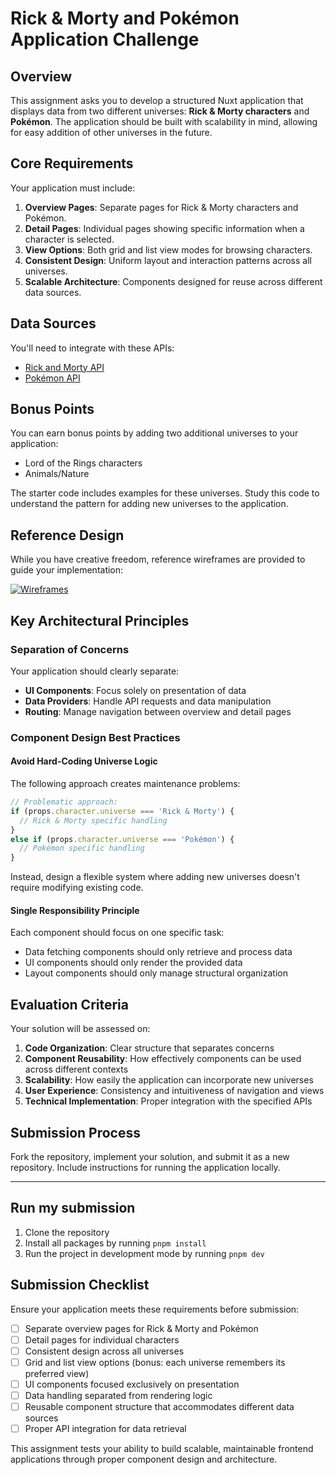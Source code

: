# Rick & Morty and Pokémon Application Challenge

## Overview

This assignment asks you to develop a structured Nuxt application that displays data from two different universes: **Rick & Morty characters** and **Pokémon**. The application should be built with scalability in mind, allowing for easy addition of other universes in the future.

## Core Requirements

Your application must include:

1. **Overview Pages**: Separate pages for Rick & Morty characters and Pokémon.
2. **Detail Pages**: Individual pages showing specific information when a character is selected.
3. **View Options**: Both grid and list view modes for browsing characters.
4. **Consistent Design**: Uniform layout and interaction patterns across all universes.
5. **Scalable Architecture**: Components designed for reuse across different data sources.

## Data Sources

You'll need to integrate with these APIs:

- [Rick and Morty API](https://rickandmortyapi.com/documentation)
- [Pokémon API](https://pokeapi.co/docs/v2)

## Bonus Points

You can earn bonus points by adding two additional universes to your application:

- Lord of the Rings characters
- Animals/Nature

The starter code includes examples for these universes. Study this code to understand the pattern for adding new universes to the application.

## Reference Design

While you have creative freedom, reference wireframes are provided to guide your implementation:

[![Wireframes](./public/images/wireframes.svg)](./public/images/wireframes.svg)

## Key Architectural Principles

### Separation of Concerns

Your application should clearly separate:

- **UI Components**: Focus solely on presentation of data
- **Data Providers**: Handle API requests and data manipulation
- **Routing**: Manage navigation between overview and detail pages

### Component Design Best Practices

#### Avoid Hard-Coding Universe Logic

The following approach creates maintenance problems:

```ts
// Problematic approach:
if (props.character.universe === 'Rick & Morty') {
  // Rick & Morty specific handling
}
else if (props.character.universe === 'Pokémon') {
  // Pokémon specific handling
}
```

Instead, design a flexible system where adding new universes doesn't require modifying existing code.

#### Single Responsibility Principle

Each component should focus on one specific task:

- Data fetching components should only retrieve and process data
- UI components should only render the provided data
- Layout components should only manage structural organization

## Evaluation Criteria

Your solution will be assessed on:

1. **Code Organization**: Clear structure that separates concerns
2. **Component Reusability**: How effectively components can be used across different contexts
3. **Scalability**: How easily the application can incorporate new universes
4. **User Experience**: Consistency and intuitiveness of navigation and views
5. **Technical Implementation**: Proper integration with the specified APIs

## Submission Process

Fork the repository, implement your solution, and submit it as a new repository. Include instructions for running the application locally.

---

## Run my submission

1. Clone the repository
2. Install all packages by running `pnpm install`
3. Run the project in development mode by running `pnpm dev`

## Submission Checklist

Ensure your application meets these requirements before submission:

- [ ] Separate overview pages for Rick & Morty and Pokémon
- [ ] Detail pages for individual characters
- [ ] Consistent design across all universes
- [ ] Grid and list view options (bonus: each universe remembers its preferred view)
- [ ] UI components focused exclusively on presentation
- [ ] Data handling separated from rendering logic
- [ ] Reusable component structure that accommodates different data sources
- [ ] Proper API integration for data retrieval

This assignment tests your ability to build scalable, maintainable frontend applications through proper component design and architecture.
